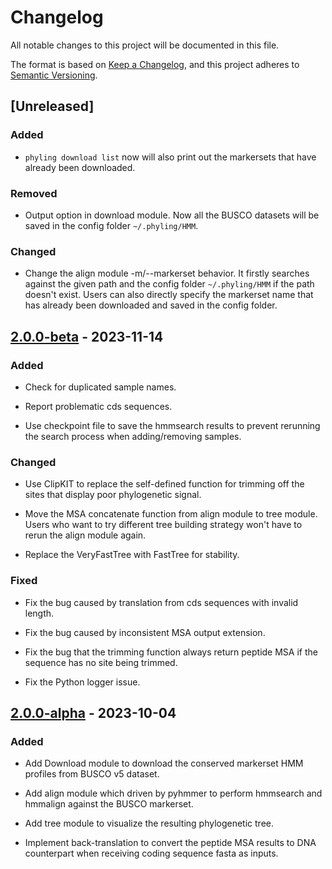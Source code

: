 # Changelog

All notable changes to this project will be documented in this file.

The format is based on [Keep a Changelog](https://keepachangelog.com/en/1.0.0/),
and this project adheres to [Semantic Versioning](https://semver.org/spec/v2.0.0.html).

## [Unreleased]

### Added

- `phyling download list` now will also print out the markersets that have already been downloaded.

### Removed

- Output option in download module. Now all the BUSCO datasets will be saved in the config folder `~/.phyling/HMM`.

### Changed

- Change the align module -m/--markerset behavior. It firstly searches against the given path and the config folder `~/.phyling/HMM` if
the path doesn't exist. Users can also directly specify the markerset name that has already been downloaded and saved in the config folder.

## [2.0.0-beta] - 2023-11-14

### Added

- Check for duplicated sample names.

- Report problematic cds sequences.

- Use checkpoint file to save the hmmsearch results to prevent rerunning the search process when adding/removing samples.

### Changed

- Use ClipKIT to replace the self-defined function for trimming off the sites that display poor phylogenetic signal.

- Move the MSA concatenate function from align module to tree module. Users who want to try different tree building strategy won't have to rerun the align module again.

- Replace the VeryFastTree with FastTree for stability.

### Fixed

- Fix the bug caused by translation from cds sequences with invalid length.

- Fix the bug caused by inconsistent MSA output extension.

- Fix the bug that the trimming function always return peptide MSA if the sequence has no site being trimmed.

- Fix the Python logger issue.

## [2.0.0-alpha] - 2023-10-04

### Added

- Add Download module to download the conserved markerset HMM profiles from BUSCO v5 dataset.

- Add align module which driven by pyhmmer to perform hmmsearch and hmmalign against the BUSCO markerset.

- Add tree module to visualize the resulting phylogenetic tree.

- Implement back-translation to convert the peptide MSA results to DNA counterpart when receiving coding sequence fasta as inputs.

[2.0.0-beta]: https://github.com/stajichlab/PHYling/compare/v2.0.0-alpha...v2.0.0-beta
[2.0.0-alpha]: https://github.com/stajichlab/PHYling/releases/tag/v2.0.0-alpha
